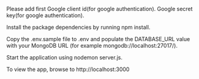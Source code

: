 Please add first
Google client id(for google authentication).
Google secret key(for google authentication).


Install the package dependencies by running npm install.

Copy the .env.sample file to .env and populate the DATABASE_URL value with your MongoDB URL (for example mongodb://localhost:27017/).

Start the application using nodemon server.js.

To view the app, browse to http://localhost:3000
